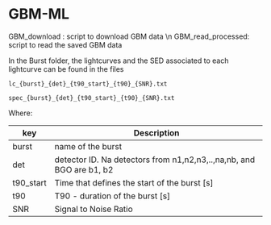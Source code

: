 # GBM-ML

GBM_download : script to download GBM data \n
GBM_read_processed: script to read the saved GBM data

In the Burst folder, the lightcurves and the SED associated to each lightcurve can be found in the files

 `lc_{burst}_{det}_{t90_start}_{t90}_{SNR}.txt `

 `spec_{burst}_{det}_{t90_start}_{t90}_{SNR}.txt `

Where:

| key | Description |
| --- | ----------- |
| burst | name of the burst |
| det | detector ID. Na detectors from n1,n2,n3,..,na,nb, and BGO are b1, b2|
| t90_start | Time that defines the start of the burst [s] |
| t90 | T90 - duration of the burst [s] |
| SNR | Signal to Noise Ratio  |